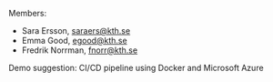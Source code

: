Members:
* Sara Ersson, saraers@kth.se
* Emma Good, egood@kth.se
* Fredrik Norrman, fnorr@kth.se

Demo suggestion: CI/CD pipeline using Docker and Microsoft Azure
